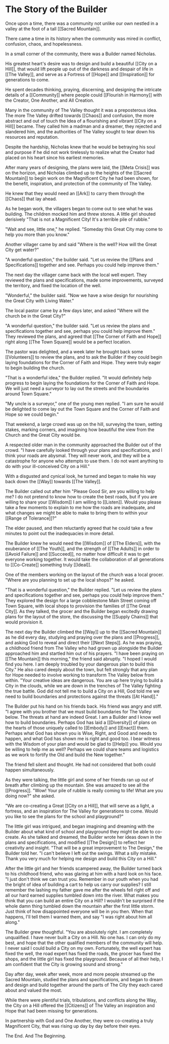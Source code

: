 # The Story of the Builder

Once upon a time, there was a community not unlike our own nestled in a valley at the foot of a tall [[Sacred Mountain]]. 

There came a time in its history when the community was mired in conflict, confusion, chaos, and hopelessness. 

In a small corner of the community, there was a Builder named Nicholas. 

His greatest heart's desire was to design and build a beautiful [[City on a Hill]], that would lift people up out of the darkness and despair of life in [[The Valley]], and serve as a Fortress of [[Hope]] and [[Inspiration]] for generations to come. 

He spent decades thinking, praying, discerning, and designing the intricate details of a [[Community]] where people could [[Flourish in Harmony]] with the Creator, One Another, and All Creation. 

Many in the community of The Valley thought it was a preposterous idea. The more The Valley drifted towards [[Chaos]] and confusion, the more abstract and out of touch the Idea of a flourishing and vibrant [[City on a Hill]] became. They called him a madman and a dreamer, they rejected and slandered him, and the authorities of The Valley sought to tear down his resources and reputation.  

Despite the hardship, Nicholas knew that he would be betraying his soul and purpose if he did not work tirelessly to realize what the Creator had placed on his heart since his earliest memories. 

After many years of designing, the plans were laid, the [[Meta Crisis]] was on the horizon, and Nicholas climbed up to the heights of the [[Sacred Mountain]] to begin work on the Magnificent City he had been shown, for the benefit, inspiration, and protection of the community of The Valley. 

He knew that they would need an [[Ark]] to carry them through the [[Chaos]] that lay ahead. 


As he began work, the villagers began to come out to see what he was building. The children mocked him and threw stones. A little girl shouted derisively "That is not a Magnificent City! It's a terrible pile of rubble."

"Wait and see, little one," he replied. "Someday this Great City may come to help you more than you know."

Another villager came by and said "Where is the well? How will the Great City get water?"

"A wonderful question," the builder said. "Let us review the [[Plans and Specifications]] together and see. Perhaps you could help improve them." 

The next day the villager came back with the local well expert. They reviewed the plans and specifications, made some improvements, surveyed the territory, and fixed the location of the well. 

"Wonderful," the builder said. "Now we have a wise design for nourishing the Great City with Living Water."

The local pastor came by a few days later, and asked "Where will the church be in the Great City?"

"A wonderful question," the builder said. "Let us review the plans and specifications together and see, perhaps you could help improve them." They reviewed the plans, and agreed that [[The Corner of Faith and Hope]] right along [[The Town Square]] would be a perfect location. 

The pastor was delighted, and a week later he brought back some [[Volunteers]] to review the plans, and to ask the Builder if they could begin laying foundations for the Corner of Faith and Hope. They were truly eager to begin building the church. 

"That is a wonderful idea," the Builder replied. "It would definitely help progress to begin laying the foundations for the Corner of Faith and Hope. We will just need a surveyor to lay out the streets and the boundaries around Town Square." 

"My uncle is a surveyor," one of the young men replied. "I am sure he would be delighted to come lay out the Town Square and the Corner of Faith and Hope so we could begin."

That weekend, a large crowd was up on the hill, surveying the town, setting stakes, marking corners, and imagining how beautiful the view from the Church and the Great City would be. 

A respected older man in the community approached the Builder out of the crowd. "I have carefully looked through your plans and specifications, and I think your roads are abysmal. They will never work, and they will be a catastrophe for anyone who attempts to use them. I do not want anything to do with your ill-conceived City on a Hill."

With a disgusted and cynical look, he turned and began to make his way back down the [[Way]] towards [[The Valley]]. 

The Builder called out after him "Please Good Sir, are you willing to help me? I do not pretend to know how to create the best roads, but if you are willing to share your [[Wisdom]] I am willing to [[Listen]]. Would you please take a few moments to explain to me how the roads are inadequate, and what changes we might be able to make to bring them to within your [[Range of Tolerance]]?"

The elder paused, and then reluctantly agreed that he could take a few minutes to point out the inadequacies in more detail. 

The Builder knew he would need the [[Wisdom]] of [[The Elders]], with the exuberance of [[The Youth]], and the strength of [[The Adults]] in order to [[Avoid Failure]] and [[Succeed]], no matter how difficult it was to get everyone working together. It would take the collaboration of all generations to [[Co-Create]] something truly [[Ideal]]. 

One of the members working on the layout of the church was a local grocer. "Where are you planning to set up the local shops?" he asked. 

"That is a wonderful question," the Builder replied. "Let us review the plans and specifications together and see, perhaps you could help improve them." They explored the design for a large cobblestone Main Street coming off Town Square, with local shops to provision the families of [[The Great City]]. As they talked, the grocer and the Builder began excitedly drawing plans for the layout of the store, the discussing the [[Supply Chains]] that would provision it. 

The next day the Builder climbed the [[Way]] up to the [[Sacred Mountain]] as he did every day, studying and praying over the plans and [[Progress]], and asking God to reveal and direct their [[Next Steps]]. As he was praying, a childhood friend from The Valley who had grown up alongside the Builder approached him and startled him out of his prayers. "I have been praying on [[The Mountain]] this morning," the friend said abruptly. "I hoped I would find you here. I am deeply troubled by your dangerous plan to build this City." He also cared deeply about the town, but felt strongly that any plan for Hope needed to involve working to transform The Valley below from within. "Your creative ideas are dangerous. You are up here trying to build a City in the clouds, while we are down in the trenches of The Valley fighting the true battle. God did not tell me to build a City on a Hill, God told me we need to build boundaries and protections against the threats [[At Hand]]." 

The Builder put his hand on his friends back. His friend was angry and stiff. "I agree with you brother that we must build boundaries for The Valley below. The threats at hand are indeed Great. I am a Builder and I know well how to build boundaries. Perhaps God has laid a [[Diversity]] of plans on the hearts of those uniquely called to [[Embody]] and [[Enact]] them. Perhaps what God has shown you is Wise, Right, and Good and needs to happen, and what God has shown me is right and good too. I bear witness with the Wisdom of your plan and would be glad to [[Help]] you. Would you be willing to help me as well? Perhaps we could share teams and logistics as we work to fortify the Old and build the New together."

The friend fell silent and thought. He had not considered that both could happen simultaneously. 

As they were talking, the little girl and some of her friends ran up out of breath after climbing up the mountain. She was amazed to see all the [[Progress]]. "Wow! Your pile of rubble is really coming to life! What are you doing now?" she asked.  

"We are co-creating a Great [[City on a Hill]], that will serve as a light, a fortress, and an inspiration for The Valley for generations to come. Would you like to see the plans for the school and playground?" 

The little girl was intrigued, and began imagining and dreaming with the Builder about what kind of school and playground they might be able to co-create. As she talked and dreamed, the Builder wrote her ideas down in the plans and specifications, and modified [[The Design]] to reflect her creativity and insight. "That will be a great improvement to The Design," the Builder told her. "I can't believe I left out the swings. What a silly mistake. Thank you very much for helping me design and build this City on a Hill."

After the little girl and her friends scampered away, the Builder turned back to his childhood friend, who was glaring at him with a hard look on his face. "I just don't think we can trust you. Remember in our youth when you had the bright of idea of building a cart to help us carry our supplies? I still remember the lashing my father gave me after the wheels fell right off and all our hard earned supplies tumbled down into the river. What makes you think that you can build an entire City on a Hill? I wouldn't be surprised if the whole damn thing tumbled down the mountain after the first little storm. Just think of how disappointed everyone will be in you then. When that happens, I'll tell them I warned them, and say "I was right about him all along."

The Builder grew thoughtful. "You are absolutely right. I am completely unqualified. I have never built a City on a Hill. No one has. I can only do my best, and hope that the other qualified members of the community will help. I never said I could build a City on my own. Fortunately, the well expert has fixed the well, the road expert has fixed the roads, the grocer has fixed the shops, and the little girl has fixed the playground. Because of all their help, I am confident that the City is growing sound and strong."

Day after day, week after week, more and more people streamed up the Sacred Mountain, studied the plans and specifications, and began to dream and design and build together around the parts of The City they each cared about and valued the most.

While there were plentiful trials, tribulations, and conflicts along the Way, the City on a Hill offered the [[Citizens]] of The Valley an inspiration and Hope that had been missing for generations. 

In partnership with God and One Another, they were co-creating a truly Magnificent City, that was rising up day by day before their eyes. 

The End. And The Beginning. 